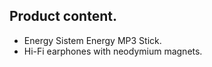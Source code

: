 ## Product content.

* Energy Sistem Energy MP3 Stick.
* Hi-Fi earphones with neodymium magnets. 



